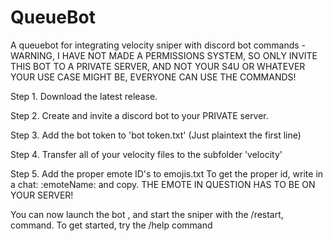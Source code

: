 # QueueBot
A queuebot for integrating velocity sniper with discord bot commands - WARNING, I HAVE NOT MADE A PERMISSIONS SYSTEM, SO ONLY INVITE THIS BOT TO A PRIVATE SERVER, AND NOT YOUR S4U OR WHATEVER YOUR USE CASE MIGHT BE, EVERYONE CAN USE THE COMMANDS!


Step 1.
Download the latest release.

Step 2. 
Create and invite a discord bot to your PRIVATE server.

Step 3.
Add the bot token to 'bot token.txt' (Just plaintext the first line)

Step 4.
Transfer all of your velocity files to the subfolder 'velocity'

Step 5.
Add the proper emote ID's to emojis.txt
To get the proper id, write in a chat: \:emoteName:
and copy. THE EMOTE IN QUESTION HAS TO BE ON YOUR SERVER!


You can now launch the bot , and start the sniper with the /restart, command.
To get started, try the /help command


